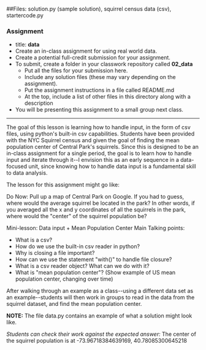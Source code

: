 ##Files: solution.py (sample solution), squirrel census data (csv), startercode.py

### Assignment
  * title: **data**
  * Create an in-class assignment for using real world data.
  * Create a potential full-credit submission for your assignment.
  * To submit, create a folder in your classwork repository called **02_data**
    - Put all the files for your submission here.
    - Include any solution files (these may vary depending on the assignment).
    - Put the assignment instructions in a file called README.md
    - At the top, include a list of other files in this directory along with a description
  * You will be presenting this assignment to a small group next class.

---
The goal of this lesson is learning how to handle input, in the form of csv files,
using python's built-in csv capabilities. Students have been provided with the NYC Squirrel census 
and given the goal of finding the mean population center of Central Park's squirrels. 
Since this is designed to be an in-class assignment for a single period,
the goal is to learn how to handle input and iterate through it--I envision this as an
early sequence in a data-focused unit, since knowing how to handle data input is a fundamental skill to data analysis.

The lesson for this assignment might go like:

Do Now: Pull up a map of Central Park on Google. If you had to guess, where would the average squirrel
be located in the park? In other words, if you averaged all the x and y coordinates of all the squirrels in the park,
where would the "center" of the squirrel population be? 

Mini-lesson: Data input + Mean Population Center
Main Talking points:
+ What is a csv?
+ How do we use the built-in csv reader in python?
+ Why is closing a file important?
+ How can we use the statement "with()" to handle file closure?
+ What is a csv reader object? What can we do with it? 
+ What is "mean population center"? (Show example of US mean population center, changing over time)

After walking through an example as a class--using a different data set as an example--students will then work in groups to
read in the data from the squirrel dataset, and find the mean population center. 

**NOTE:** The file data.py contains an example of what a solution might look like.

*Students can check their work against the expected answer:*
The center of the squirrel population is at -73.96718384639169, 40.78085300645218
